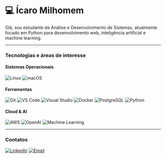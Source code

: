 # 💻 Ícaro Milhomem

Olá, sou estudante de Análise e Desenvolvimento de Sistemas, atualmente focado em Python para desenvolvimento web, inteligência artificial e machine learning.

---

### Tecnologias e áreas de interesse

#### Sistemas Operacionais
![Linux](https://img.shields.io/badge/Linux-FCC624?style=for-the-badge&logo=linux&logoColor=black)
![macOS](https://img.shields.io/badge/macOS-000000?style=for-the-badge&logo=apple&logoColor=white)

#### Ferramentas
![Git](https://img.shields.io/badge/Git-F05032?style=for-the-badge&logo=git&logoColor=white)
![VS Code](https://img.shields.io/badge/VS_Code-0078D4?style=for-the-badge&logo=visualstudiocode&logoColor=white)
![Visual Studio](https://img.shields.io/badge/Visual_Studio-5C2D91?style=for-the-badge&logo=visual-studio&logoColor=white)
![Docker](https://img.shields.io/badge/Docker-2496ED?style=for-the-badge&logo=docker&logoColor=white)
![PostgreSQL](https://img.shields.io/badge/PostgreSQL-316192?style=for-the-badge&logo=postgresql&logoColor=white)
![Python](https://img.shields.io/badge/Python-3776AB?style=flat&logo=python&logoColor=white)




#### Cloud & AI
![AWS](https://img.shields.io/badge/AWS-232F3E?style=for-the-badge&logo=amazon-aws&logoColor=white)
![OpenAI](https://img.shields.io/badge/OpenAI-412991?style=for-the-badge&logo=openai&logoColor=white)
![Machine Learning](https://img.shields.io/badge/Machine_Learning-FC8019?style=for-the-badge&logo=tensorflow&logoColor=white)

---

###  Contatos
[![LinkedIn](https://img.shields.io/badge/LinkedIn-0A66C2?style=for-the-badge&logo=linkedin&logoColor=white)](https://www.linkedin.com/in/icaro-milhomem-30216037b)  [![Email](https://img.shields.io/badge/Email-D14836?style=for-the-badge&logo=gmail&logoColor=white)](mailto:icaromilhomemjr02@gmail.com)
